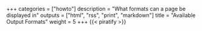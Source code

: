 +++
categories = ["howto"]
description = "What formats can a page be displayed in"
outputs = ["html", "rss", "print", "markdown"]
title = "Available Output Formats"
weight = 5
+++
{{< piratify >}}